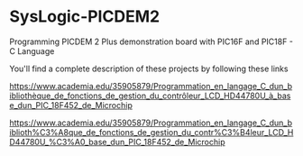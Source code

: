 # SysLogic-PICDEM2
Programming PICDEM 2 Plus demonstration board with PIC16F and PIC18F - C Language

You'll find a complete description of these projects by following these links

https://www.academia.edu/35905879/Programmation_en_langage_C_dun_bibliothèque_de_fonctions_de_gestion_du_contrôleur_LCD_HD44780U_à_base_dun_PIC_18F452_de_Microchip

https://www.academia.edu/35905879/Programmation_en_langage_C_dun_biblioth%C3%A8que_de_fonctions_de_gestion_du_contr%C3%B4leur_LCD_HD44780U_%C3%A0_base_dun_PIC_18F452_de_Microchip
